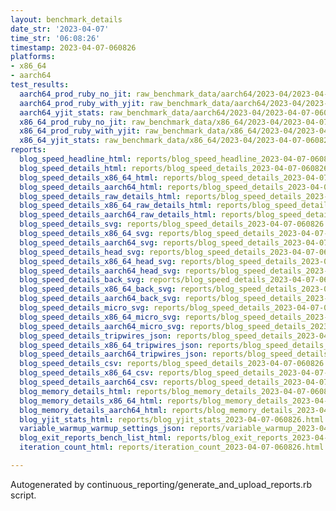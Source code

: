 ```yaml
---
layout: benchmark_details
date_str: '2023-04-07'
time_str: '06:08:26'
timestamp: 2023-04-07-060826
platforms:
- x86_64
- aarch64
test_results:
  aarch64_prod_ruby_no_jit: raw_benchmark_data/aarch64/2023-04/2023-04-07-060826_basic_benchmark_aarch64_prod_ruby_no_jit.json
  aarch64_prod_ruby_with_yjit: raw_benchmark_data/aarch64/2023-04/2023-04-07-060826_basic_benchmark_aarch64_prod_ruby_with_yjit.json
  aarch64_yjit_stats: raw_benchmark_data/aarch64/2023-04/2023-04-07-060826_basic_benchmark_aarch64_yjit_stats.json
  x86_64_prod_ruby_no_jit: raw_benchmark_data/x86_64/2023-04/2023-04-07-060826_basic_benchmark_x86_64_prod_ruby_no_jit.json
  x86_64_prod_ruby_with_yjit: raw_benchmark_data/x86_64/2023-04/2023-04-07-060826_basic_benchmark_x86_64_prod_ruby_with_yjit.json
  x86_64_yjit_stats: raw_benchmark_data/x86_64/2023-04/2023-04-07-060826_basic_benchmark_x86_64_yjit_stats.json
reports:
  blog_speed_headline_html: reports/blog_speed_headline_2023-04-07-060826.html
  blog_speed_details_html: reports/blog_speed_details_2023-04-07-060826.html
  blog_speed_details_x86_64_html: reports/blog_speed_details_2023-04-07-060826.x86_64.html
  blog_speed_details_aarch64_html: reports/blog_speed_details_2023-04-07-060826.aarch64.html
  blog_speed_details_raw_details_html: reports/blog_speed_details_2023-04-07-060826.raw_details.html
  blog_speed_details_x86_64_raw_details_html: reports/blog_speed_details_2023-04-07-060826.x86_64.raw_details.html
  blog_speed_details_aarch64_raw_details_html: reports/blog_speed_details_2023-04-07-060826.aarch64.raw_details.html
  blog_speed_details_svg: reports/blog_speed_details_2023-04-07-060826.svg
  blog_speed_details_x86_64_svg: reports/blog_speed_details_2023-04-07-060826.x86_64.svg
  blog_speed_details_aarch64_svg: reports/blog_speed_details_2023-04-07-060826.aarch64.svg
  blog_speed_details_head_svg: reports/blog_speed_details_2023-04-07-060826.head.svg
  blog_speed_details_x86_64_head_svg: reports/blog_speed_details_2023-04-07-060826.x86_64.head.svg
  blog_speed_details_aarch64_head_svg: reports/blog_speed_details_2023-04-07-060826.aarch64.head.svg
  blog_speed_details_back_svg: reports/blog_speed_details_2023-04-07-060826.back.svg
  blog_speed_details_x86_64_back_svg: reports/blog_speed_details_2023-04-07-060826.x86_64.back.svg
  blog_speed_details_aarch64_back_svg: reports/blog_speed_details_2023-04-07-060826.aarch64.back.svg
  blog_speed_details_micro_svg: reports/blog_speed_details_2023-04-07-060826.micro.svg
  blog_speed_details_x86_64_micro_svg: reports/blog_speed_details_2023-04-07-060826.x86_64.micro.svg
  blog_speed_details_aarch64_micro_svg: reports/blog_speed_details_2023-04-07-060826.aarch64.micro.svg
  blog_speed_details_tripwires_json: reports/blog_speed_details_2023-04-07-060826.tripwires.json
  blog_speed_details_x86_64_tripwires_json: reports/blog_speed_details_2023-04-07-060826.x86_64.tripwires.json
  blog_speed_details_aarch64_tripwires_json: reports/blog_speed_details_2023-04-07-060826.aarch64.tripwires.json
  blog_speed_details_csv: reports/blog_speed_details_2023-04-07-060826.csv
  blog_speed_details_x86_64_csv: reports/blog_speed_details_2023-04-07-060826.x86_64.csv
  blog_speed_details_aarch64_csv: reports/blog_speed_details_2023-04-07-060826.aarch64.csv
  blog_memory_details_html: reports/blog_memory_details_2023-04-07-060826.html
  blog_memory_details_x86_64_html: reports/blog_memory_details_2023-04-07-060826.x86_64.html
  blog_memory_details_aarch64_html: reports/blog_memory_details_2023-04-07-060826.aarch64.html
  blog_yjit_stats_html: reports/blog_yjit_stats_2023-04-07-060826.html
  variable_warmup_warmup_settings_json: reports/variable_warmup_2023-04-07-060826.warmup_settings.json
  blog_exit_reports_bench_list_html: reports/blog_exit_reports_2023-04-07-060826.bench_list.html
  iteration_count_html: reports/iteration_count_2023-04-07-060826.html

---
```

Autogenerated by continuous_reporting/generate_and_upload_reports.rb script.
